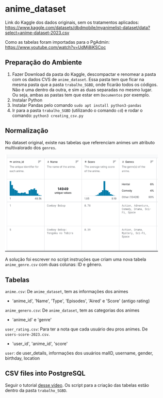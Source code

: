 # anime_dataset

Link do Kaggle dos dados originais, sem os tratamentos aplicados:
https://www.kaggle.com/datasets/dbdmobile/myanimelist-dataset/data?select=anime-dataset-2023.csv

Como as tabelas foram importadas para o PgAdmin:
https://www.youtube.com/watch?v=UdMj8iKSCoc


## Preparação do Ambiente

1. Fazer Download da pasta do Kaggle, descompactar e renomear a pasta com os dados CVS de `anime_dataset`. Essa pasta tem que ficar na mesma pasta que a pasta `trabalho_SGBD`, onde ficarão todos os códigos. Não é uma dentro da outra, e sim as duas separadas no mesmo lugar. Ou seja, ambas as pastas tem que estar em `Documentos` por exemplo. 
2. Instalar Python
3. Instalar Pandas pelo comando
   `sudo apt install python3-pandas`
4. Ir para a pasta `trabalho_SGBD` (utilizando o comando `cd`) e rodar o comando: `python3 creating_csv.py`


## Normalização

No dataset original, existe nas tabelas que referenciam animes um atributo multivalorado dos `genres`.

 ![Ilustrando o atributo multivalorado](/img/1.png)

A solução foi escrever no script instruções que criam uma nova tabela `anime_genre.csv` com duas colunas: ID e gênero. 

## Tabelas

`anime.csv`: De `anime_dataset`, tem as informações dos animes
- 'anime_id', 'Name', 'Type', 'Episodes', 'Aired' e 'Score' (antigo rating)

`anime_genero.csv`: De `anime_dataset`, tem as categorias dos animes
- 'anime_id' e 'genre'

`user_rating.csv`: Para ter a nota que cada usuário deu pros animes. De `users-score-2023.csv`.
- 'user_id', 'anime_id', 'score'

`user`: de user_details, informações dos usuários
malID, username, gender, birthday, location 

## CSV files into PostgreSQL
Seguir o tutorial [desse vídeo]([/img/1.png](https://www.youtube.com/watch?v=UdMj8iKSCoc)). 
Os script para a criação das tabelas estão dentro da pasta `trabalho_SGBD`.
